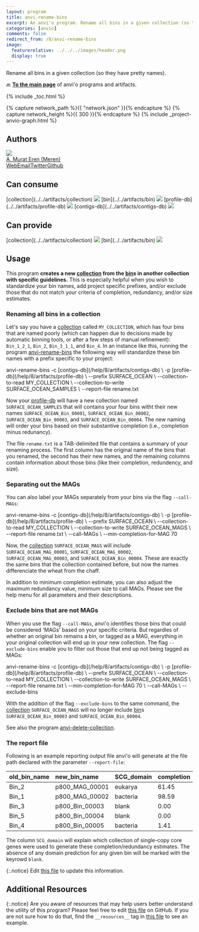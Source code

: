 ```yaml
---
layout: program
title: anvi-rename-bins
excerpt: An anvi'o program. Rename all bins in a given collection (so they have pretty names).
categories: [anvio]
comments: false
redirect_from: /8/anvi-rename-bins
image:
  featurerelative: ../../../images/header.png
  display: true
---
```


Rename all bins in a given collection (so they have pretty names).

🔙 **[To the main page](../../)** of anvi'o programs and artifacts.


{% include _toc.html %}
<div id="svg" class="subnetwork"></div>
{% capture network_path %}{{ "network.json" }}{% endcapture %}
{% capture network_height %}{{ 300 }}{% endcapture %}
{% include _project-anvio-graph.html %}


## Authors

<div class="anvio-person"><div class="anvio-person-info"><div class="anvio-person-photo"><img class="anvio-person-photo-img" src="../../images/authors/meren.jpg" /></div><div class="anvio-person-info-box"><a href="/people/meren" target="_blank"><span class="anvio-person-name">A. Murat Eren (Meren)</span></a><div class="anvio-person-social-box"><a href="http://merenlab.org" class="person-social" target="_blank"><i class="fa fa-fw fa-home"></i>Web</a><a href="mailto:a.murat.eren@gmail.com" class="person-social" target="_blank"><i class="fa fa-fw fa-envelope-square"></i>Email</a><a href="http://twitter.com/merenbey" class="person-social" target="_blank"><i class="fa fa-fw fa-twitter-square"></i>Twitter</a><a href="http://github.com/meren" class="person-social" target="_blank"><i class="fa fa-fw fa-github"></i>Github</a></div></div></div></div>



## Can consume


<p style="text-align: left" markdown="1"><span class="artifact-r">[collection](../../artifacts/collection) <img src="../../images/icons/COLLECTION.png" class="artifact-icon-mini" /></span> <span class="artifact-r">[bin](../../artifacts/bin) <img src="../../images/icons/BIN.png" class="artifact-icon-mini" /></span> <span class="artifact-r">[profile-db](../../artifacts/profile-db) <img src="../../images/icons/DB.png" class="artifact-icon-mini" /></span> <span class="artifact-r">[contigs-db](../../artifacts/contigs-db) <img src="../../images/icons/DB.png" class="artifact-icon-mini" /></span></p>


## Can provide


<p style="text-align: left" markdown="1"><span class="artifact-p">[collection](../../artifacts/collection) <img src="../../images/icons/COLLECTION.png" class="artifact-icon-mini" /></span> <span class="artifact-p">[bin](../../artifacts/bin) <img src="../../images/icons/BIN.png" class="artifact-icon-mini" /></span></p>


## Usage


This program **creates a new <span class="artifact-n">[collection](/help/8/artifacts/collection)</span> from the <span class="artifact-n">[bin](/help/8/artifacts/bin)</span>s in another collection with specific guidelines.** This is especially helpful when you wish to standardize your bin names, add project specific prefixes, and/or exclude those that do not match your criteria of completion, redundancy, and/or size estimates.

### Renaming all bins in a collection

Let's say you have a <span class="artifact-n">[collection](/help/8/artifacts/collection)</span> called `MY_COLLECTION`, which has four bins that are named poorly (which can happen due to decisions made by automatic binning tools, or after a few steps of manual refinement): `Bin_1_2_1`, `Bin_2`, `Bin_3_1_1`, and `Bin_4`. In an instance like this, running the program <span class="artifact-p">[anvi-rename-bins](/help/8/programs/anvi-rename-bins)</span> the following way will standardize these bin names with a prefix specific to your project:

<div class="codeblock" markdown="1">
anvi&#45;rename&#45;bins &#45;c <span class="artifact&#45;n">[contigs&#45;db](/help/8/artifacts/contigs&#45;db)</span> \
                 &#45;p <span class="artifact&#45;n">[profile&#45;db](/help/8/artifacts/profile&#45;db)</span> \
                 &#45;&#45;prefix SURFACE_OCEAN \
                 &#45;&#45;collection&#45;to&#45;read MY_COLLECTION \
                 &#45;&#45;collection&#45;to&#45;write SURFACE_OCEAN_SAMPLES \
                 &#45;&#45;report&#45;file rename.txt
</div>

Now your <span class="artifact-n">[profile-db](/help/8/artifacts/profile-db)</span> will have a new collection named `SURFACE_OCEAN_SAMPLES` that will contains your four bins witht their new names `SURFACE_OCEAN_Bin_00001`, `SURFACE_OCEAN_Bin_00002`, `SURFACE_OCEAN_Bin_00003`, and `SURFACE_OCEAN_Bin_00004`. The new naming will order your bins based on their substantive completion (i.e., completion minus redunancy).

The file `rename.txt` is a TAB-delimited file that contains a summary of your renaming process. The first column has the original name of the bins that you renamed, the second has their new names, and the remaining columns contain information about those bins (like their completion, redundency, and size).

### Separating out the MAGs

You can also label your MAGs separately from your bins via the flag `--call-MAGs`:

<div class="codeblock" markdown="1">
anvi&#45;rename&#45;bins &#45;c <span class="artifact&#45;n">[contigs&#45;db](/help/8/artifacts/contigs&#45;db)</span> \
                 &#45;p <span class="artifact&#45;n">[profile&#45;db](/help/8/artifacts/profile&#45;db)</span> \
                 &#45;&#45;prefix SURFACE_OCEAN \
                 &#45;&#45;collection&#45;to&#45;read MY_COLLECTION \
                 &#45;&#45;collection&#45;to&#45;write SURFACE_OCEAN_MAGS \
                 &#45;&#45;report&#45;file rename.txt \
                 &#45;&#45;call&#45;MAGs \
                 &#45;&#45;min&#45;completion&#45;for&#45;MAG 70
</div>

Now, the <span class="artifact-n">[collection](/help/8/artifacts/collection)</span> `SURFACE_OCEAN_MAGS` will include  `SURFACE_OCEAN_MAG_00001`, `SURFACE_OCEAN_MAG_00002`, `SURFACE_OCEAN_MAG_00003`, and `SURFACE_OCEAN_Bin_00004`. These are exactly the same bins that the collection contained before, but now the names differenciate the wheat from the chaff.

In addition to minimum completion estimate, you can also adjust the maximum redundancy value, minimum size to call MAGs. Please see the help menu for all parameters and their descriptions. 

### Exclude bins that are not MAGs

When you use the flag `--call-MAGs`, anvi'o identifies those bins that could be considered 'MAGs' based on your specific criteria. But regardles of whether an original bin remains a bin, or tagged as a MAG, everything in your original collection will end up in your new collection. The flag `--exclude-bins` enable you to filter out those that end up not being tagged as MAGs:

<div class="codeblock" markdown="1">
anvi&#45;rename&#45;bins &#45;c <span class="artifact&#45;n">[contigs&#45;db](/help/8/artifacts/contigs&#45;db)</span> \
                 &#45;p <span class="artifact&#45;n">[profile&#45;db](/help/8/artifacts/profile&#45;db)</span> \
                 &#45;&#45;prefix SURFACE_OCEAN \
                 &#45;&#45;collection&#45;to&#45;read MY_COLLECTION \
                 &#45;&#45;collection&#45;to&#45;write SURFACE_OCEAN_MAGS \
                 &#45;&#45;report&#45;file rename.txt \
                 &#45;&#45;min&#45;completion&#45;for&#45;MAG 70 \
                 &#45;&#45;call&#45;MAGs \
                 &#45;&#45;exclude&#45;bins
</div>

With the addition of the flag `--exclude-bins` to the same command, the <span class="artifact-n">[collection](/help/8/artifacts/collection)</span> `SURFACE_OCEAN_MAGS` will no longer include <span class="artifact-n">[bin](/help/8/artifacts/bin)</span>s `SURFACE_OCEAN_Bin_00003` and `SURFACE_OCEAN_Bin_00004`.

See also the program <span class="artifact-p">[anvi-delete-collection](/help/8/programs/anvi-delete-collection)</span>.

### The report file

Following is an example reporting output file anvi'o will generate at the file path declared with the parameter `--report-file`:

|**old_bin_name**|**new_bin_name**|**SCG_domain**|**completion**|**redundancy**|**size_in_Mbp**|
|:--|:--|:--|:--|:--|:--|
|Bin_2|p800_MAG_00001|eukarya|61.45|7.23|26.924911|
|Bin_1|p800_MAG_00002|bacteria|98.59|8.45|1.612349|
|Bin_3|p800_Bin_00003|blank|0.00|0.00|0.103694|
|Bin_5|p800_Bin_00004|blank|0.00|0.00|0.128382|
|Bin_4|p800_Bin_00005|bacteria|1.41|0.00|0.378418|

The column `SCG_domain` will explain which collection of single-copy core genes were used to generate these completion/redundancy estimates. The absence of any domain prediction for any given bin will be marked with the keyrowd `blank`.


{:.notice}
Edit [this file](https://github.com/merenlab/anvio/tree/master/anvio/docs/programs/anvi-rename-bins.md) to update this information.


## Additional Resources



{:.notice}
Are you aware of resources that may help users better understand the utility of this program? Please feel free to edit [this file](https://github.com/merenlab/anvio/tree/master/bin/anvi-rename-bins) on GitHub. If you are not sure how to do that, find the `__resources__` tag in [this file](https://github.com/merenlab/anvio/blob/master/bin/anvi-interactive) to see an example.
